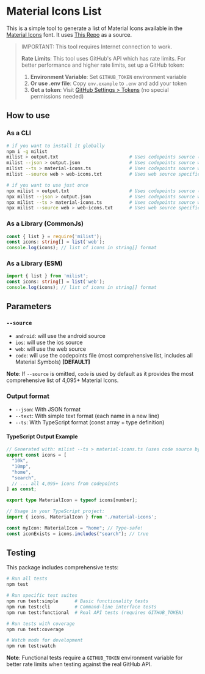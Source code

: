 # Material Icons List

This is a simple tool to generate a list of Material Icons available in the [Material Icons](https://fonts.google.com/icons) font. It uses [This Repo](https://github.com/google/material-design-icons) as a source.

> IMPORTANT: This tool requires Internet connection to work.
> 
> **Rate Limits**: This tool uses GitHub's API which has rate limits. For better performance and higher rate limits, set up a GitHub token:
> 
> 1. **Environment Variable**: Set `GITHUB_TOKEN` environment variable
> 2. **Or use .env file**: Copy `env.example` to `.env` and add your token
> 3. **Get a token**: Visit [GitHub Settings > Tokens](https://github.com/settings/tokens) (no special permissions needed)

## How to use

### As a CLI
```bash
# if you want to install it globally
npm i -g milist
milist > output.txt                          # Uses codepoints source (most comprehensive)
milist --json > output.json                  # Uses codepoints source with JSON output
milist --ts > material-icons.ts              # Uses codepoints source with TypeScript output
milist --source web > web-icons.txt          # Uses web source specifically

# if you want to use just once
npx milist > output.txt                      # Uses codepoints source (most comprehensive)
npx milist --json > output.json              # Uses codepoints source with JSON output
npx milist --ts > material-icons.ts          # Uses codepoints source with TypeScript output
npx milist --source web > web-icons.txt      # Uses web source specifically
```

### As a Library (CommonJs)

```ts
const { list } = require('milist');
const icons: string[] = list('web');
console.log(icons); // list of icons in string[] format
```

### As a Library (ESM)

```ts
import { list } from 'milist';
const icons: string[] = list('web');
console.log(icons); // list of icons in string[] format
```

## Parameters

### `--source`

* `android`: will use the android source 
* `ios`: will use the ios source
* `web`: will use the web source
* `code`: will use the codepoints file (most comprehensive list, includes all Material Symbols) **[DEFAULT]**

**Note**: If `--source` is omitted, `code` is used by default as it provides the most comprehensive list of 4,095+ Material Icons.

### Output format

* `--json`: With JSON format
* `--text`: With simple text format (each name in a new line)
* `--ts`: With TypeScript format (const array + type definition)

#### TypeScript Output Example
```typescript
// Generated with: milist --ts > material-icons.ts (uses code source by default)
export const icons = [
  "10k",
  "10mp",
  "home",
  "search",
  // ... all 4,095+ icons from codepoints
] as const;

export type MaterialIcon = typeof icons[number];

// Usage in your TypeScript project:
import { icons, MaterialIcon } from './material-icons';

const myIcon: MaterialIcon = "home"; // Type-safe!
const iconExists = icons.includes("search"); // true
```

## Testing

This package includes comprehensive tests:

```bash
# Run all tests
npm test

# Run specific test suites
npm run test:simple      # Basic functionality tests
npm run test:cli         # Command-line interface tests  
npm run test:functional  # Real API tests (requires GITHUB_TOKEN)

# Run tests with coverage
npm run test:coverage

# Watch mode for development
npm run test:watch
```

**Note**: Functional tests require a `GITHUB_TOKEN` environment variable for better rate limits when testing against the real GitHub API.
